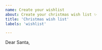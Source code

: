 ```yaml
---
name: Create your wishlist
about: Create your christmas wish list ✨
title: 'Christmas wish list'
labels: 'wishlist'

---
```


Dear Santa,

<!-- What's your wish? -->

<!-- Your Name -->
